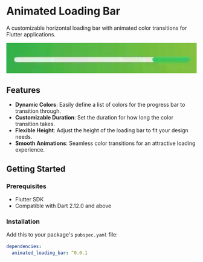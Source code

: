 # Animated Loading Bar

A customizable horizontal loading bar with animated color transitions for Flutter applications.

![Demo](assets/demo.gif)


## Features

- **Dynamic Colors**: Easily define a list of colors for the progress bar to transition through.
- **Customizable Duration**: Set the duration for how long the color transition takes.
- **Flexible Height**: Adjust the height of the loading bar to fit your design needs.
- **Smooth Animations**: Seamless color transitions for an attractive loading experience.

## Getting Started

### Prerequisites

- Flutter SDK
- Compatible with Dart 2.12.0 and above

### Installation

Add this to your package's `pubspec.yaml` file:

```yaml
dependencies:
  animated_loading_bar: ^0.0.1

